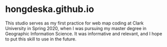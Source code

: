 # hongdeska.github.io

This studio serves as my first practice for web map coding at Clark University in Spring 2020, when I was pursuing my master degree in 
Geographic Information Science. It was informative and relevant, and I hope to put this skill to use in the future. 

